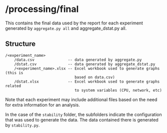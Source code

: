 # /processing/final
This contains the final data used by the report for each experiment generated by `aggregate.py all` and aggregate_dstat.py all.

## Structure
```
/<experiment_name>
    /data.csv               -- data generated by aggregate.py
    /dstat.csv              -- data generated by aggregate_dstat.py
    /<experiment_name>.xlsx -- Excel workbook used to generate graphs (this is
                               based on data.csv)
    /dstat.xlsx             -- Excel workbook used to generate graphs related
                               to system variables (CPU, network, etc)
```
Note that each experiment may include additional files based on the need for extra information for an analysis.

In the case of the `stability` folder, the subfolders indicate the configuration that was used to generate the data. The data contained there is generated by `stability.py`.
